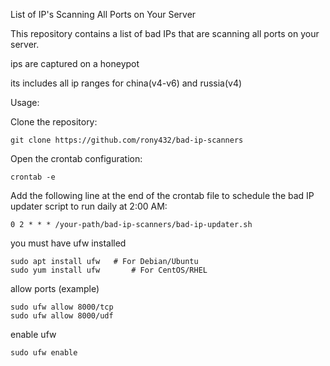 List of IP's Scanning All Ports on Your Server

This repository contains a list of bad IPs that are scanning all ports on your server.

ips are captured on a honeypot

its includes all ip ranges for china(v4-v6) and russia(v4)

Usage:

Clone the repository:

```
git clone https://github.com/rony432/bad-ip-scanners
```

Open the crontab configuration:

```
crontab -e
```

Add the following line at the end of the crontab file to schedule the bad IP updater script to run daily at 2:00 AM:

```
0 2 * * * /your-path/bad-ip-scanners/bad-ip-updater.sh
```


you must have ufw installed
```
sudo apt install ufw   # For Debian/Ubuntu
sudo yum install ufw       # For CentOS/RHEL
```
allow ports (example)
```
sudo ufw allow 8000/tcp
sudo ufw allow 8000/udf

```
enable ufw
```
sudo ufw enable
```
